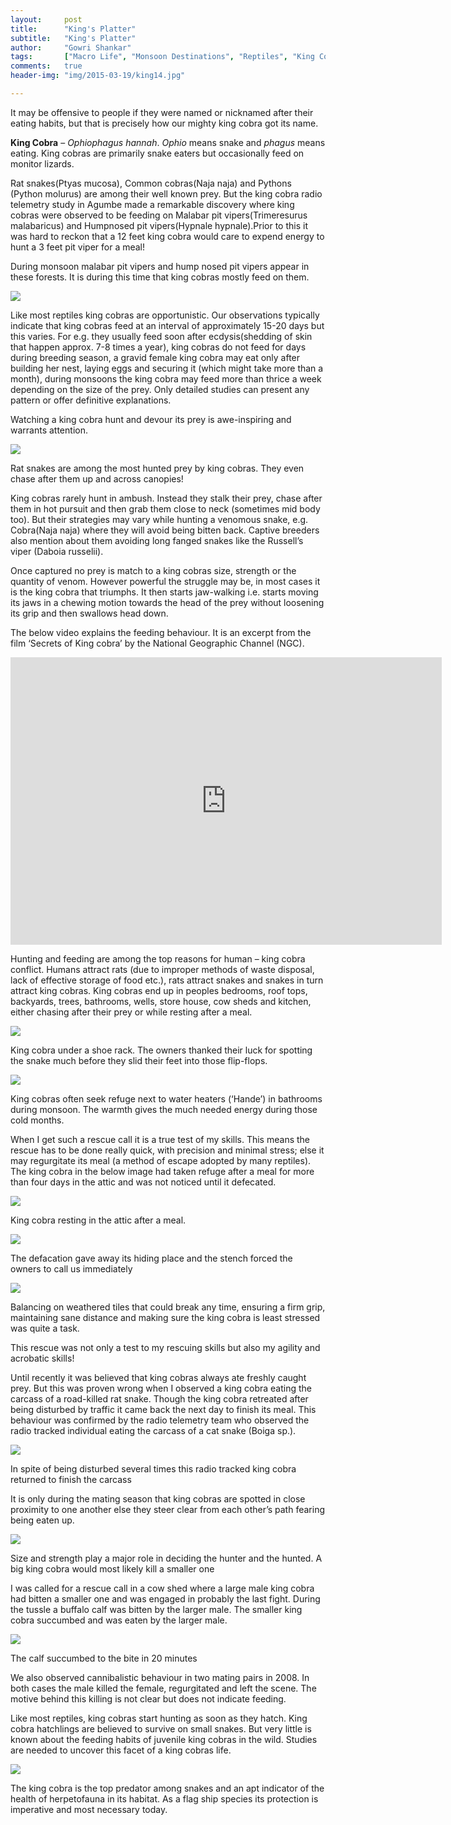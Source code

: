 ```yaml
---
layout:     post
title:      "King's Platter"
subtitle:   "King's Platter"
author:     "Gowri Shankar"
tags:       ["Macro Life", "Monsoon Destinations", "Reptiles", "King Cobra", "Western Ghats"]
comments:   true
header-img: "img/2015-03-19/king14.jpg"

---
```


<p>
It may be offensive to people if they were named or nicknamed after their eating habits, but that is precisely how our mighty king cobra got its name. 
</p>

<p>
<strong>King Cobra</strong> – <em>Ophiophagus hannah</em>. <em>Ophio</em> means snake and <em>phagus</em> means eating. King cobras are primarily snake eaters but occasionally feed on monitor lizards.
</p>

<p>
Rat snakes(Ptyas mucosa), Common cobras(Naja naja) and Pythons (Python molurus) are among their well known prey. But the king cobra radio telemetry study in Agumbe made a remarkable discovery where king cobras were observed to be feeding on Malabar pit vipers(Trimeresurus malabaricus) and Humpnosed pit vipers(Hypnale hypnale).Prior to this it was hard to reckon that a 12 feet king cobra would care to expend energy to hunt a 3 feet pit viper for a meal!
</p>

<p>
During monsoon malabar pit vipers and hump nosed pit vipers appear in these forests. It is during this time that king cobras mostly feed on them.
</p>

<img src="{{ site.baseurl }}/img/2015-03-19/king10.jpg">

<p>
Like most reptiles king cobras are opportunistic. Our observations typically indicate that king cobras feed at an interval of approximately 15-20 days but this varies. For e.g. they usually feed soon after ecdysis(shedding of skin that happen approx. 7-8 times a year), king cobras do not feed for days during breeding season, a gravid female king cobra may eat only after building her nest, laying eggs and securing it (which might take more than a month), during monsoons the king cobra may feed more than thrice a week depending on the size of the prey. Only detailed studies can present any pattern or offer definitive explanations.
</p>

<p>
Watching a king cobra hunt and devour its prey is awe-inspiring and warrants attention.
</p>

<img src="{{ site.baseurl }}/img/2015-03-19/king12.jpg">

<p>
Rat snakes are among the most hunted prey by king cobras. They even chase after them up and across canopies!
</p>

<p>
King cobras rarely hunt in ambush. Instead they stalk their prey, chase after them in hot pursuit and then grab them close to neck (sometimes mid body too). But their strategies may vary while hunting a venomous snake, e.g. Cobra(Naja naja) where they will avoid being bitten back. Captive breeders also mention about them avoiding long fanged snakes like the Russell’s viper (Daboia russelii).
</p>

<p>
Once captured no prey is match to a king cobras size, strength or the quantity of venom. However powerful the struggle may be, in most cases it is the king cobra that triumphs. It then starts jaw-walking i.e. starts moving its jaws in a chewing motion towards the head of the prey without loosening its grip and then swallows head down.
</p>

<p>
The below video explains the feeding behaviour. It is an excerpt from the film ‘Secrets of King cobra’ by the National Geographic Channel (NGC).
</p>

<iframe width="690" height="460" src="https://www.youtube.com/embed/FH-szKfsIfg?rel=0" frameborder="0" allowfullscreen></iframe>

<p>
Hunting and feeding are among the top reasons for human – king cobra conflict. Humans attract rats (due to improper methods of waste disposal, lack of effective storage of food etc.), rats attract snakes and snakes in turn attract king cobras. King cobras end up in peoples bedrooms, roof tops, backyards, trees, bathrooms, wells, store house, cow sheds and kitchen, either chasing after their prey or while resting after a meal.
</p>

<img src="{{ site.baseurl }}/img/2015-03-19/pict0081.jpg">

<p>
King cobra under a shoe rack. The owners thanked their luck for spotting the snake much before they slid their feet into those flip-flops.
</p>

<img src="{{ site.baseurl }}/img/2015-03-19/king04.jpg">

<p>
King cobras often seek refuge next to water heaters (‘Hande’) in bathrooms during monsoon. The warmth gives the much needed energy during those cold months.
</p>

<p>
When I get such a rescue call it is a true test of my skills. This means the rescue has to be done really quick, with precision and minimal stress; else it may regurgitate its meal (a method of escape adopted by many reptiles).  The king cobra in the below image had taken refuge after a meal for more than four days in the attic and was not noticed until it defecated.
</p>


<img src="{{ site.baseurl }}/img/2015-03-19/king15.jpg">

<p>
King cobra resting in the attic after a meal.
</p>

<img src="{{ site.baseurl }}/img/2015-03-19/king05.jpg">

<p>
The defacation gave away its hiding place and the stench forced the owners to call us immediately
</p>

<img src="{{ site.baseurl }}/img/2015-03-19/king16.jpg">

<p>
Balancing on weathered tiles that could break any time, ensuring a firm grip, maintaining sane distance and making sure the king cobra is least stressed was quite a task.
</p>

<p>
This rescue was not only a test to my rescuing skills but also my agility and acrobatic skills!
</p>

<p>
Until recently it was believed that king cobras always ate freshly caught prey. But this was proven wrong when I observed a king cobra eating the carcass of a road-killed rat snake. Though the king cobra retreated after being disturbed by traffic it came back the next day to finish its meal. This behaviour was confirmed by the radio telemetry team who observed the radio tracked individual eating the carcass of a cat snake (Boiga sp.).
</p>

<img src="{{ site.baseurl }}/img/2015-03-19/king19.jpg">

<p>
In spite of being disturbed several times this radio tracked king cobra returned to finish the carcass
</p>

<p>
It is only during the mating season that king cobras are spotted in close proximity to one another else they steer clear from each other’s path fearing being eaten up.
</p>

<img src="{{ site.baseurl }}/img/2015-03-19/king09.jpg">

<p>
Size and strength play a major role in deciding the hunter and the hunted. A big king cobra would most likely kill a smaller one
</p>

<p>
I was called for a rescue call in a cow shed where a large male king cobra had bitten a smaller one and was engaged in probably the last fight. During the tussle a buffalo calf was bitten by the larger male. The smaller king cobra succumbed and was eaten by the larger male.
</p>

<img src="{{ site.baseurl }}/img/2015-03-19/king07.jpg">

<p>
The calf succumbed to the bite in 20 minutes
</p>


<p>
We also observed cannibalistic behaviour in two mating pairs in 2008. In both cases the male killed the female, regurgitated and left the scene. The motive behind this killing is not clear but does not indicate feeding.
</p>

<p>
Like most reptiles, king cobras start hunting as soon as they hatch. King cobra hatchlings are believed to survive on small snakes. But very little is known about the feeding habits of juvenile king cobras in the wild. Studies are needed to uncover this facet of a king cobras life.
</p>

<img src="{{ site.baseurl }}/img/2015-03-19/king13.jpg">


<p>
The king cobra is the top predator among snakes and an apt indicator of the health of herpetofauna in its habitat. As a flag ship species its protection is imperative and most necessary today.
</p>
